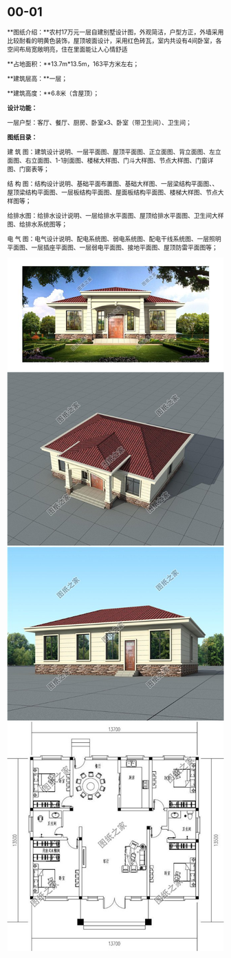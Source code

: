 # 00-01

**图纸介绍：**农村17万元一层自建别墅设计图，外观简洁，户型方正，外墙采用比较耐看的明黄色装饰，屋顶坡面设计，采用红色砖瓦，室内共设有4间卧室，各空间布局宽敞明亮，住在里面能让人心情舒适

**占地面积：**13.7m*13.5m，163平方米左右；

**建筑层高：**一层；

**建筑高度：**6.8米（含屋顶）；

**设计功能：**

一层户型：客厅、餐厅、厨房、卧室x3、卧室（带卫生间）、卫生间；

**图纸目录：**

建 筑 图：建筑设计说明、一层平面图、屋顶平面图、正立面图、背立面图、左立面图、右立面图、1-1剖面图、楼梯大样图、门斗大样图、节点大样图、门窗详图、门窗表等；

结 构 图：结构设计说明、基础平面布置图、基础大样图、一层梁结构平面图、、屋顶梁结构平面图、一层板结构平面图、屋面板结构平面图、楼梯大样图、节点大样图等；

给排水图：给排水设计说明、一层给排水平面图、屋顶给排水平面图、卫生间大样图、给排水系统图等；

电 气 图：电气设计说明、配电系统图、弱电系统图、配电干线系统图、一层照明平面图、一层插座平面图、一层弱电平面图、接地平面图、屋顶防雷平面图等；



![](../images/villa/00-01/0-1.jpg)
![](../images/villa/00-01/0-2.jpg)
![](../images/villa/00-01/0-3.jpg)
![](../images/villa/00-01/0-4.jpg)